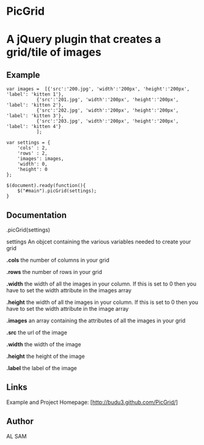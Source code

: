 PicGrid
============
A jQuery plugin that creates a grid/tile of images
=====================================================


Example
---------

    var images =  [{'src':'200.jpg', 'width':'200px', 'height':'200px', 'label': 'kitten 1'},
               {'src':'201.jpg', 'width':'200px', 'height':'200px', 'label': 'kitten 2'},
               {'src':'202.jpg', 'width':'200px', 'height':'200px', 'label': 'kitten 3'},
               {'src':'203.jpg', 'width':'200px', 'height':'200px', 'label': 'kitten 4'}
               ];

    var settings = {
		'cols' : 2,
  		'rows' : 2,
   		'images': images,
  		'width': 0,
   		'height': 0
    };

    $(document).ready(function(){
		$("#main").picGrid(settings);
    }

Documentation
---------------

.picGrid(settings)

settings An objcet containing the various variables needed to create your grid

**.cols** the number of columns in your grid

**.rows** the number of rows in your grid

**.width** the width of all the images in your column. If this is set to 0 then you have to set the width attribute in the images array

**.height** the width of all the images in your column. If this is set to 0 then you have to set the width attribute in the image array

 **.images** an array containing the attributes of all the images in your grid

  **.src** the url of the image

  **.width** the width of the image

  **.height** the height of the image
  
  **.label** the label of the image

Links
------
Example and Project Homepage: [http://budu3.github.com/PicGrid/]

Author
-------
AL SAM
